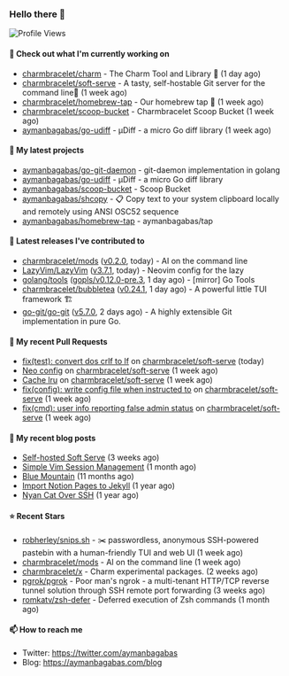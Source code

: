 ### Hello there 👋

![Profile Views](https://komarev.com/ghpvc/?username=aymanbagabas&label=PROFILE+VIEWS)

#### 👷 Check out what I'm currently working on

- [charmbracelet/charm](https://github.com/charmbracelet/charm) - The Charm Tool and Library 🌟 (1 day ago)
- [charmbracelet/soft-serve](https://github.com/charmbracelet/soft-serve) - A tasty, self-hostable Git server for the command line🍦 (1 week ago)
- [charmbracelet/homebrew-tap](https://github.com/charmbracelet/homebrew-tap) - Our homebrew tap 🍺 (1 week ago)
- [charmbracelet/scoop-bucket](https://github.com/charmbracelet/scoop-bucket) - Charmbracelet Scoop Bucket (1 week ago)
- [aymanbagabas/go-udiff](https://github.com/aymanbagabas/go-udiff) - µDiff - a micro Go diff library (1 week ago)

#### 🌱 My latest projects

- [aymanbagabas/go-git-daemon](https://github.com/aymanbagabas/go-git-daemon) - git-daemon implementation in golang
- [aymanbagabas/go-udiff](https://github.com/aymanbagabas/go-udiff) - µDiff - a micro Go diff library
- [aymanbagabas/scoop-bucket](https://github.com/aymanbagabas/scoop-bucket) - Scoop Bucket
- [aymanbagabas/shcopy](https://github.com/aymanbagabas/shcopy) - 📋 Copy text to your system clipboard locally and remotely using ANSI OSC52 sequence
- [aymanbagabas/homebrew-tap](https://github.com/aymanbagabas/homebrew-tap) - aymanbagabas/tap

#### 🔭 Latest releases I've contributed to

- [charmbracelet/mods](https://github.com/charmbracelet/mods) ([v0.2.0](https://github.com/charmbracelet/mods/releases/tag/v0.2.0), today) - AI on the command line
- [LazyVim/LazyVim](https://github.com/LazyVim/LazyVim) ([v3.7.1](https://github.com/LazyVim/LazyVim/releases/tag/v3.7.1), today) - Neovim config for the lazy
- [golang/tools](https://github.com/golang/tools) ([gopls/v0.12.0-pre.3](https://github.com/golang/tools/releases/tag/gopls/v0.12.0-pre.3), 1 day ago) - [mirror] Go Tools
- [charmbracelet/bubbletea](https://github.com/charmbracelet/bubbletea) ([v0.24.1](https://github.com/charmbracelet/bubbletea/releases/tag/v0.24.1), 1 day ago) - A powerful little TUI framework 🏗
- [go-git/go-git](https://github.com/go-git/go-git) ([v5.7.0](https://github.com/go-git/go-git/releases/tag/v5.7.0), 2 days ago) - A highly extensible Git implementation in pure Go.

#### 🔨 My recent Pull Requests

- [fix(test): convert dos crlf to lf](https://github.com/charmbracelet/soft-serve/pull/311) on [charmbracelet/soft-serve](https://github.com/charmbracelet/soft-serve) (today)
- [Neo config](https://github.com/charmbracelet/soft-serve/pull/302) on [charmbracelet/soft-serve](https://github.com/charmbracelet/soft-serve) (1 week ago)
- [Cache lru](https://github.com/charmbracelet/soft-serve/pull/301) on [charmbracelet/soft-serve](https://github.com/charmbracelet/soft-serve) (1 week ago)
- [fix(config): write config file when instructed to](https://github.com/charmbracelet/soft-serve/pull/300) on [charmbracelet/soft-serve](https://github.com/charmbracelet/soft-serve) (1 week ago)
- [fix(cmd): user info reporting false admin status](https://github.com/charmbracelet/soft-serve/pull/299) on [charmbracelet/soft-serve](https://github.com/charmbracelet/soft-serve) (1 week ago)

#### 📜 My recent blog posts

- [Self-hosted Soft Serve](https://aymanbagabas.com/blog/2023/04/28/self-hosted-soft-serve.html) (3 weeks ago)
- [Simple Vim Session Management](https://aymanbagabas.com/blog/2023/04/13/simple-vim-session-management.html) (1 month ago)
- [Blue Mountain](https://aymanbagabas.com/blog/2022/06/02/blue-mountain.html) (11 months ago)
- [Import Notion Pages to Jekyll](https://aymanbagabas.com/blog/2022/03/29/import-notion-pages-to-jekyll.html) (1 year ago)
- [Nyan Cat Over SSH](https://aymanbagabas.com/blog/2022/03/25/nyan-cat-over-ssh.html) (1 year ago)

#### ⭐ Recent Stars

- [robherley/snips.sh](https://github.com/robherley/snips.sh) - ✂️ passwordless, anonymous SSH-powered pastebin with a human-friendly TUI and web UI (1 week ago)
- [charmbracelet/mods](https://github.com/charmbracelet/mods) - AI on the command line (1 week ago)
- [charmbracelet/x](https://github.com/charmbracelet/x) - Charm experimental packages. (2 weeks ago)
- [pgrok/pgrok](https://github.com/pgrok/pgrok) - Poor man&#39;s ngrok - a multi-tenant HTTP/TCP reverse tunnel solution through SSH remote port forwarding (3 weeks ago)
- [romkatv/zsh-defer](https://github.com/romkatv/zsh-defer) - Deferred execution of Zsh commands (1 month ago)

#### 📫 How to reach me

- Twitter: https://twitter.com/aymanbagabas
- Blog: https://aymanbagabas.com/blog
